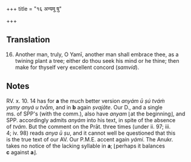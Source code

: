+++
title = "१६ अन्यमू षु"

+++
## Translation
16. Another man, truly, O Yamī, another man shall embrace thee, as a  
twining plant a tree; either do thou seek his mind or he thine; then  
make for thyself very excellent concord (*samvíd*).

## Notes
RV. x. 10. 14 has for **a** the much better version *anyám ū ṣú tváṁ  
yamy anyá u tvā́m*, and in **b** again *ṣvajāte*. Our D., and a single  
ms. of SPP's (with the comm.), also have *anyam* ⌊at the beginning⌋, and  
SPP. accordingly admits *anyám* into his text, in spite of the absence  
of *tvám*. But the comment on the Prāt. three times (under ii. 97; iii.  
4; iv. 98) reads *anya ū ṣu*, and it cannot well be questioned that this  
is the true text of our AV. Our P.M.E. accent again *yámi*. The Anukr.  
takes no notice of the lacking syllable in **a**; ⌊perhaps it balances  
**c** against **a**⌋.
